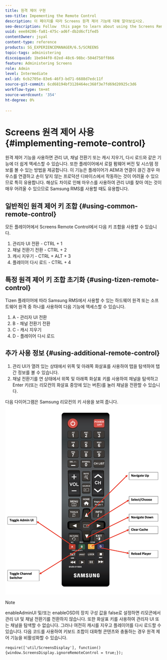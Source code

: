 ```yaml
---
title: 원격 제어 구현
seo-title: Impementing the Remote Control
description: 이 페이지를 따라 Screens 원격 제어 기능에 대해 알아보십시오.
seo-description: Follow  this page to learn about using the Screens Remote Control Feature.
uuid: eee84286-fa81-475c-ad6f-db2d6cf1fed5
contentOwner: jsyal
content-type: reference
products: SG_EXPERIENCEMANAGER/6.5/SCREENS
topic-tags: administering
discoiquuid: 1be944f0-02ed-48c6-98bc-504d758ff866
feature: Administering Screens
role: Admin
level: Intermediate
exl-id: 6cb2705e-83e6-46f3-bd71-6688d7edc11f
source-git-commit: 6cd68194bf3128464ec368f3e7fd69d20925c3d6
workflow-type: tm+mt
source-wordcount: '354'
ht-degree: 0%

---
```


# Screens 원격 제어 사용  {#implementing-remote-control}

원격 제어 기능을 사용하면 관리 UI, 채널 전환기 또는 캐시 지우기, 다시 로드와 같은 기능에 더 쉽게 액세스할 수 있습니다. 또한 플레이어에서 로컬 펌웨어 버전 및 시스템 정보를 볼 수 있는 방법을 제공합니다. 이 기능은 플레이어가 AEM과 연결이 끊긴 경우 마우스를 연결하고 손이 닿지 않는 프로덕션 디바이스에서 작동하는 것이 어려울 수 있으므로 특히 유용합니다. 해상도 차이로 인해 마우스를 사용하여 관리 UI를 찾아 여는 것이 매우 어려울 수 있으므로 Samsung RMS를 사용할 때도 유용합니다.

## 일반적인 원격 제어 키 조합 {#using-common-remote-control}

모든 플레이어에서 Screens Remote Control에서 다음 키 조합을 사용할 수 있습니다.

1. 관리자 UI 전환 - CTRL + 1
1. 채널 전환기 전환 - CTRL + 2
1. 캐시 지우기 - CTRL + ALT + 3
1. 플레이어 다시 로드 - CTRL + 4

## 특정 원격 제어 키 조합 초기화 {#using-tizen-remote-control}

Tizen 플레이어에 따라 Samsung RMS에서 사용할 수 있는 하드웨어 원격 또는 소프트웨어 원격 중 하나를 사용하여 다음 기능에 액세스할 수 있습니다.

1. A - 관리자 UI 전환
1. B - 채널 전환기 전환
1. C - 캐시 지우기
1. D - 플레이어 다시 로드

## 추가 사용 정보 {#using-additional-remote-control}

1. 관리 UI가 열려 있는 상태에서 위쪽 및 아래쪽 화살표를 사용하여 탭을 탐색하여 탭 간 정보를 볼 수 있습니다.
1. 채널 전환기를 연 상태에서 위쪽 및 아래쪽 화살표 키를 사용하여 채널을 탐색하고 Enter 키(또는 리모컨의 화살표 중앙에 있는 버튼)를 눌러 채널을 전환할 수 있습니다.

다음 다이어그램은 Samsung 리모컨의 키 사용을 보여 줍니다.
![이미지](assets/tizen/remote.png)

>[!NOTE]
>enableAdminUI 및/또는 enableOSD의 장치 구성 값을 false로 설정하면 리모콘에서 관리 UI 및 채널 전환기를 전환하지 않습니다. 또한 화살표 키를 사용하여 관리자 UI 또는 채널을 탐색할 수 없습니다. 그러나 여전히 캐시를 지우고 플레이어를 다시 로드할 수 있습니다. 다음 코드를 사용하여 키보드 조합이 대화형 콘텐츠와 충돌하는 경우 원격 제어 기능을 비활성화할 수 있습니다.

```
require(['util/ScreensDisplay'], function() {window.ScreensDisplay.ignoreRemoteControl = true;}); 
```
